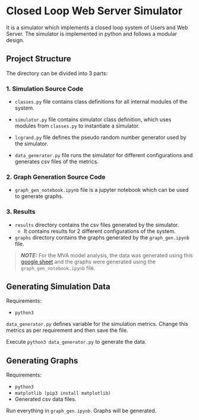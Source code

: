 # Closed Loop Web Server Simulator

It is a simulator which implements a closed loop system of Users and Web Server. The simulator is implemented in python and follows a modular design.

## Project Structure

The directory can be divided into 3 parts:

### 1. Simulation Source Code

- `classes.py` file contains class definitions for all internal modules of the system.

- `simulator.py` file contains simulator class definition, which uses modules from `classes.py` to instantiate a simulator.

- `lcgrand.py` file defines the pseudo random number generator used by the simulator.

- `data_generator.py` file runs the simulator for different configurations and generates csv files of the metrics.

### 2. Graph Generation Source Code

- `graph_gen_notebook.ipynb` file is a jupyter notebook which can be used to generate graphs.

### 3. Results

- `results` directory contains the csv files generated by the simulator.
  - It contains results for 2 different configurations of the system.
- `graphs` directory contains the graphs generated by the `graph_gen.ipynb` file.

> **_NOTE:_**  For the MVA model analysis, the data was generated using this [google sheet](https://docs.google.com/spreadsheets/d/11P3QNjq-vZMAcFhz7qYjSUHTVpGkvbdMpNvC1itbtoM/edit?usp=sharing) and the graphs were generated using the `graph_gen_notebook.ipynb` file.

## Generating Simulation Data

Requirements:

- `python3`

`data_generator.py` defines variable for the simulation metrics. Change this metrics as per requirement and then save the file.

Execute `python3 data_generator.py` to generate the data.

## Generating Graphs

Requirements:

- `python3`
- `matplotlib (pip3 install matplotlib)`
- Generated csv data files.

Run everything in `graph_gen.ipynb`. Graphs will be generated.
